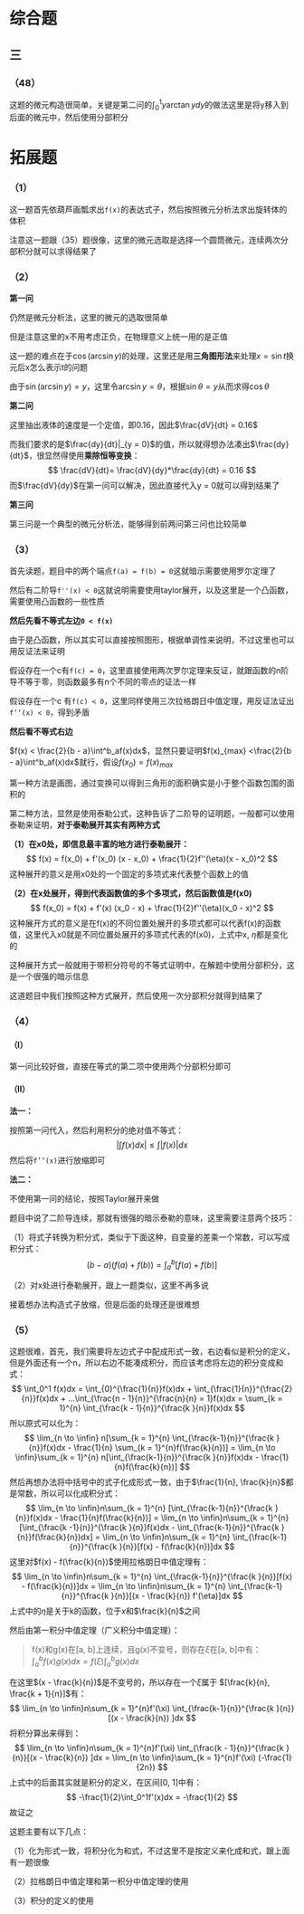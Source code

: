 # 综合题

## 三

### （48）

这题的微元构造很简单，关键是第二问的$\int_0^1 y \arctan y dy$的做法这里是将y移入到后面的微元中，然后使用分部积分

# 拓展题

### （1）

这一题首先依葫芦画瓢求出`f(x)`的表达式子，然后按照微元分析法求出旋转体的体积

注意这一题跟（35）题很像，这里的微元选取是选择一个圆筒微元，连续两次分部积分就可以求得结果了

### （2）

**第一问**

仍然是微元分析法，这里的微元的选取很简单

但是注意这里的x不用考虑正负，在物理意义上统一用的是正值

这一题的难点在于$\cos(\arcsin y)$的处理，这里还是用**三角图形法**来处理$x = \sin t$换元后x怎么表示t的问题

由于$\sin(\arcsin y) = y$，这里令$\arcsin y = \theta$，根据$\sin \theta = y$从而求得$\cos \theta$

**第二问**

这里抽出液体的速度是一个定值，即0.16，因此$\frac{dV}{dt} = 0.16$

而我们要求的是$\frac{dy}{dt}|_{y = 0}$的值，所以就得想办法凑出$\frac{dy}{dt}$，很显然得使用**乘除恒等变换**：
$$
\frac{dV}{dt}= \frac{dV}{dy}*\frac{dy}{dt} = 0.16
$$
而$\frac{dV}{dy}$在第一问可以解决，因此直接代入y = 0就可以得到结果了

**第三问**

第三问是一个典型的微元分析法，能够得到前两问第三问也比较简单

### （3）

首先读题，题目中的两个端点`f(a) = f(b) = 0`这就暗示需要使用罗尔定理了

然后有二阶导`f''(x) < 0`这就说明需要使用taylor展开，以及这里是一个凸函数，需要使用凸函数的一些性质

**然后先看不等式左边`0 < f(x)`**

由于是凸函数，所以其实可以直接按照图形，根据单调性来说明，不过这里也可以用反证法来证明

假设存在一个c有`f(c) = 0`，这里直接使用两次罗尔定理来反证，就跟函数的n阶导不等于零，则函数最多有n个不同的零点的证法一样

假设存在一个c 有`f(c) < 0`，这里同样使用三次拉格朗日中值定理，用反证法证出`f’‘(x) < 0`，得到矛盾

**然后看不等式右边**

$f(x) < \frac{2}{b - a}\int^b_af(x)dx$，显然只要证明$f(x)_{max} <\frac{2}{b - a}\int^b_af(x)dx$就行，假设$f(x_0) = f(x)_{max}$

第一种方法是画图，通过变换可以得到三角形的面积确实是小于整个函数包围的面积的

第二种方法，显然是使用泰勒公式，这种告诉了二阶导的证明题，一般都可以使用泰勒来证明，**对于泰勒展开其实有两种方式**

**（1）在x0处，即信息最丰富的地方进行泰勒展开：**
$$
f(x) = f(x_0) + f'(x_0) (x - x_0) + \frac{1}{2}f''(\eta)(x - x_0)^2
$$
这种展开的意义是用x0处的一个固定的多项式来代表整个函数上的值

**（2）在x处展开，得到代表函数值的多个多项式，然后函数值是f(x0)**
$$
f(x_0) = f(x) + f'(x) (x_0 - x) + \frac{1}{2}f''(\eta)(x_0 - x)^2
$$
这种展开方式的意义是在f(x)的不同位置处展开的多项式都可以代表f(x)的函数值，这里代入x0就是不同位置处展开的多项式代表的f(x0)，上式中x, $\eta$都是变化的

这种展开方式一般就用于带积分符号的不等式证明中，在解题中使用分部积分，这是一个很强的暗示信息

这道题目中我们按照这种方式展开，然后使用一次分部积分就得到结果了

### （4）

#### （I）

第一问比较好做，直接在等式的第二项中使用两个分部积分即可

#### （II）

**法一：**

按照第一问代入，然后利用积分的绝对值不等式：
$$
|\int f(x) dx| \le \int |f(x)| dx
$$
然后将`f’‘(x)`进行放缩即可

**法二：**

不使用第一问的结论，按照Taylor展开来做

题目中说了二阶导连续，那就有很强的暗示泰勒的意味，这里需要注意两个技巧：

（1）将式子转换为积分式，类似于下面这种，自变量的差乘一个常数，可以写成积分式：
$$
(b - a) (f(a) + f(b)) = \int_a^b [f(a) + f(b)]
$$


（2）对x处进行泰勒展开，跟上一题类似，这里不再多说

接着想办法构造式子放缩，但是后面的处理还是很难想

### （5）

这题很难，首先，我们需要将左边式子中配成形式一致，右边看似是积分的定义，但是外面还有一个n，所以右边不能凑成积分，而应该考虑将左边的积分变成和式：
$$
\int_0^1 f(x)dx = \int_{0}^{\frac{1}{n}}f(x)dx + \int_{\frac{1}{n}}^{\frac{2}{n}}f(x)dx + ...\int_{\frac{n - 1}{n}}^{\frac{n}{n} = 1}f(x)dx = \sum_{k = 1}^{n} \int_{\frac{k - 1}{n}}^{\frac{k }{n}}f(x)dx
$$
所以原式可以化为：
$$
\lim_{n \to \infin} n[\sum_{k = 1}^{n} \int_{\frac{k-1}{n}}^{\frac{k }{n}}f(x)dx - \frac{1}{n} \sum_{k = 1}^{n}f(\frac{k}{n})] = \lim_{n \to \infin}\sum_{k = 1}^{n} n[\int_{\frac{k-1}{n}}^{\frac{k }{n}}f(x)dx - \frac{1}{n}f(\frac{k}{n})]
$$
然后再想办法将中括号中的式子化成形式一致，由于$\frac{1}{n}, \frac{k}{n}$都是常数，所以可以化成积分式：
$$
\lim_{n \to \infin}n\sum_{k = 1}^{n} [\int_{\frac{k-1}{n}}^{\frac{k }{n}}f(x)dx - \frac{1}{n}f(\frac{k}{n})] = \lim_{n \to \infin}n\sum_{k = 1}^{n} [\int_{\frac{k -1}{n}}^{\frac{k }{n}}f(x)dx - \int_{\frac{k-1}{n}}^{\frac{k }{n}}f(\frac{k}{n})dx] =  \lim_{n \to \infin}n\sum_{k = 1}^{n} \int_{\frac{k-1}{n}}^{\frac{k }{n}}[f(x) - f(\frac{k}{n})]dx
$$
这里对$f(x) - f(\frac{k}{n})$使用拉格朗日中值定理有：
$$
\lim_{n \to \infin}n\sum_{k = 1}^{n} \int_{\frac{k-1}{n}}^{\frac{k }{n}}[f(x) - f(\frac{k}{n})]dx = \lim_{n \to \infin}n\sum_{k = 1}^{n} \int_{\frac{k-1}{n}}^{\frac{k }{n}}[(x - \frac{k}{n}) f'(\eta)]dx
$$
上式中的$\eta$是关于k的函数，位于$x$和$\frac{k}{n}$之间

然后由第一积分中值定理（广义积分中值定理）：

> f(x)和g(x)在[a, b]上连续，且g(x)不变号，则存在$\xi$在[a, b]中有：$\int_a^bf(x)g(x)dx = f(\xi)\int_a^bg(x)dx$

在这里$(x - \frac{k}{n})$是不变号的，所以存在一个$\xi$属于 $[\frac{k}{n}, \frac{k + 1}{n}]$有：
$$
\lim_{n \to \infin}n\sum_{k = 1}^{n}f'(\xi) \int_{\frac{k-1}{n}}^{\frac{k }{n}}[(x - \frac{k}{n}) ]dx
$$
将积分算出来得到：
$$
\lim_{n \to \infin}n\sum_{k = 1}^{n}f'(\xi) \int_{\frac{k - 1}{n}}^{\frac{k }{n}}[(x - \frac{k}{n}) ]dx = \lim_{n \to \infin}\sum_{k = 1}^{n}f'(\xi) (-\frac{1}{2n})
$$
上式中的后面其实就是积分的定义，在区间[0, 1]中有：
$$
-\frac{1}{2}\int_0^1f'(x)dx = -\frac{1}{2}
$$
故证之

这题主要有以下几点：

（1）化为形式一致，将积分化为和式，不过这里不是按定义来化成和式，跟上面有一题很像

（2）拉格朗日中值定理和第一积分中值定理的使用

（3）积分的定义的使用
